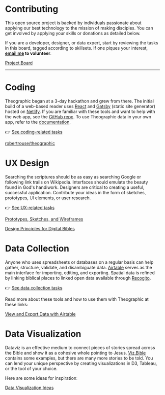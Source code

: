 # Contributing

This open source project is backed by individuals passionate about applying our best technology to the mission of making disciples. You can get involved by applying your skills or donations as detailed below.

If you are a developer, designer, or data expert, start by reviewing the tasks in this board, tagged according to skillsets. If one piques your interest, **[email me](mailto:robert@viz.bible) to volunteer**.

[ Project Board](Contributing%20205708d65762812fafc2db7559b0b7fb/Project%20Board%20205708d65762815db02de7561f18d409.csv)

---

# Coding

Theographic began at a 3-day hackathon and grew from there. The initial build of a web-based reader uses [React](https://reactjs.org/) and [Gatsby](https://www.gatsbyjs.org/) (static site generator) hosted on [Netlify](https://www.netlify.com/). If you are familiar with these tools and want to help with the web app, see the [GitHub repo](https://github.com/robertrouse/theographic). To use Theographic data in your own app, refer to the [documentation](Documentation%20205708d6576281caa41afaa4d5669018.md).

👉 [See coding-related tasks](Contributing%20205708d65762812fafc2db7559b0b7fb/Project%20Board%20205708d65762815db02de7561f18d409.md)

[robertrouse/theographic](https://github.com/robertrouse/theographic)

# UX Design

Searching the scriptures should be as easy as searching Google or following link trails on Wikipedia. Interfaces should emulate the beauty found in God's handiwork. Designers are critical to creating a useful, successful application. Contribute your ideas in the form of sketches, prototypes, UI elements, or user research.

👉 [See UX-related tasks](Contributing%20205708d65762812fafc2db7559b0b7fb/Project%20Board%20205708d65762815db02de7561f18d409.md)

[Prototypes, Sketches, and Wireframes](Contributing%20205708d65762812fafc2db7559b0b7fb/Prototypes,%20Sketches,%20and%20Wireframes%20205708d6576281a3a6e8c6a456229dcd.csv)

[Design Principles for Digital Bibles](Articles%20205708d65762810089ece41af957b523/Design%20Principles%20for%20Digital%20Bibles%20205708d657628117a2b4c0919cb75f9c.md)

# Data Collection

Anyone who uses spreadsheets or databases on a regular basis can help gather, structure, validate, and disambiguate data. [Airtable](https://airtable.com/) serves as the main interface for importing, editing, and exporting. Spatial data is refined by linking biblical places to linked open data available through [Recogito](https://recogito.pelagios.org/).

👉 [See data collection tasks](Contributing%20205708d65762812fafc2db7559b0b7fb/Project%20Board%20205708d65762815db02de7561f18d409.md)

 

Read more about these tools and how to use them with Theographic at these links:

[View and Export Data with Airtable](Documentation%20205708d6576281caa41afaa4d5669018/View%20and%20Export%20Data%20with%20Airtable%20205708d6576281b391a2de034e01ae92.md)

# Data Visualization

Dataviz is an effective medium to connect pieces of stories spread across the Bible and show it as a cohesive whole pointing to Jesus. [Viz.Bible](http://viz.Bible) contains some examples, but there are many more stories to be told. You can lend your unique perspective by creating visualizations in D3, Tableau, or the tool of your choice. 

Here are some ideas for inspiration:

[ Data Visualization Ideas](Contributing%20205708d65762812fafc2db7559b0b7fb/Data%20Visualization%20Ideas%20205708d65762810e9e5cd93838cdbbfd.csv)